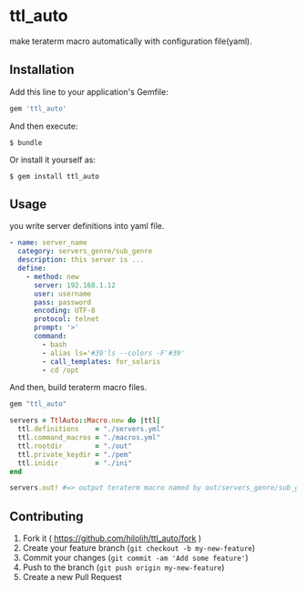 # ttl_auto
make teraterm macro automatically with configuration file(yaml).

## Installation

Add this line to your application's Gemfile:

```ruby
gem 'ttl_auto'
```

And then execute:

    $ bundle

Or install it yourself as:

    $ gem install ttl_auto

## Usage

you write server definitions into yaml file.

```yaml
- name: server_name
  category: servers_genre/sub_genre
  description: this server is ...
  define:
    - method: new
      server: 192.168.1.12
      user: username
      pass: password
      encoding: UTF-8
      protocol: telnet
      prompt: '>'
      command: 
        - bash
        - alias ls='#39'ls --colors -F'#39'
        - call_templates: for_solaris
        - cd /opt
```

And then, build teraterm macro files.

```ruby
gem "ttl_auto"

servers = TtlAuto::Macro.new do |ttl|
  ttl.definitions    = "./servers.yml"
  ttl.command_macros = "./macros.yml"
  ttl.rootdir        = "./out"
  ttl.private_keydir = "./pem"
  ttl.inidir         = "./ini"
end

servers.out! #=> output teraterm macro named by out/servers_genre/sub_genre/server_name.ttl in case of yaml file

```
## Contributing

1. Fork it ( https://github.com/hilolih/ttl_auto/fork )
2. Create your feature branch (`git checkout -b my-new-feature`)
3. Commit your changes (`git commit -am 'Add some feature'`)
4. Push to the branch (`git push origin my-new-feature`)
5. Create a new Pull Request
